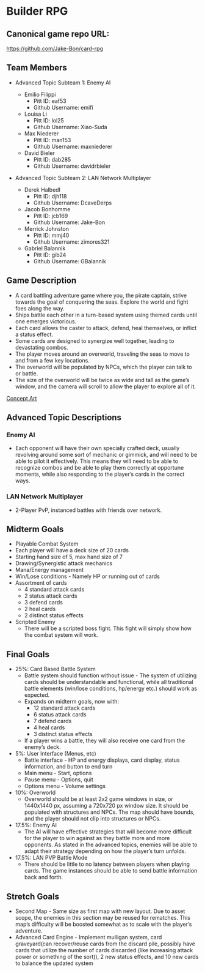 # Builder RPG

## Canonical game repo URL:

https://github.com/Jake-Bon/card-rpg

## Team Members
* Advanced Topic Subteam 1: Enemy AI

    * Emilio Filippi
        * Pitt ID: eaf53
        * Github Username: emifi
    * Louisa Li
        * Pitt ID: lol25
        * Github Username: Xiao-Suda
    * Max Niederer
        * Pitt ID: man153
        * Github Username: maxniederer
    * David Bieler
        * Pitt ID: dab285    
        * Github Username: davidrbieler

* Advanced Topic Subteam 2: LAN Network Multiplayer

    * Derek Halbedl
        * Pitt ID: djh118
        * Github Username: DcaveDerps
    * Jacob Bonhomme
        * Pitt ID: jcb169
        * Github Username: Jake-Bon
    * Merrick Johnston
        * Pitt ID: mmj40
        * Github Username: zimores321
    * Gabriel Balannik
        * Pitt ID: gib24
        * Github Username: GBalannik

## Game Description

* A card battling adventure game where you, the pirate captain, strive towards the goal of conquering the seas. Explore the world and fight foes along the way.
* Ships battle each other in a turn-based system using themed cards until one emerges victorious.
* Each card allows the caster to attack, defend, heal themselves, or inflict a status effect.
* Some cards are designed to synergize well together, leading to devastating combos.
* The player moves around an overworld, traveling the seas to move to and from a few key locations.
* The overworld will be populated by NPCs, which the player can talk to or battle.
* The size of the overworld will be twice as wide and tall as the game’s window, and the camera will scroll to allow the player to explore all of it.

[Concept Art](https://imgur.com/a/WP2DnC6)

## Advanced Topic Descriptions

### Enemy AI

* Each opponent will have their own specially crafted deck, usually revolving around some sort of mechanic or gimmick, and will need to be able to pilot it effectively. This means they will need to be able to recognize combos and be able to play them correctly at opportune moments, while also responding to the player’s cards in the correct ways.
    
###  LAN Network Multiplayer

* 2-Player PvP, instanced battles with friends over network.

## Midterm Goals

* Playable Combat System
* Each player will have a deck size of 20 cards
* Starting hand size of 5, max hand size of 7
* Drawing/Synergistic attack mechanics
* Mana/Energy management
* Win/Lose conditions - Namely HP or running out of cards
* Assortment of cards
    * 4 standard attack cards
    * 2 status attack cards
    * 3 defend cards
    * 2 heal cards
    * 2 distinct status effects
* Scripted Enemy
    * There will be a scripted boss fight. This fight will simply show how the combat system will work.

## Final Goals

* 25%: Card Based Battle System
    * Battle system should function without issue - The system of utilizing cards should be understandable and functional, while all traditional battle elements (win/lose conditions, hp/energy etc.) should work as expected.
    * Expands on midterm goals, now with:
      * 12 standard attack cards
      * 6 status attack cards
      * 7 defend cards
      * 4 heal cards
      * 3 distinct status effects
    * If a player wins a battle, they will also receive one card from the enemy’s deck.
* 5%: User Interface (Menus, etc)
    * Battle interface - HP and energy displays, card display, status information, and button to end turn
    * Main menu - Start, options
    * Pause menu - Options, quit
    * Options menu - Volume settings
* 10%: Overworld
    * Overworld should be at least 2x2 game windows in size, or 1440x1440 px, assuming a 720x720 px window size. It should be populated with structures and NPCs. The map should have bounds, and the player should not clip into structures or NPCs.
* 17.5%: Enemy AI
    * The AI will have effective strategies that will become more difficult for the player to win against as they battle more and more opponents. As stated in the advanced topics, enemies will be able to adapt their strategy depending on how the player’s turn unfolds.
* 17.5%: LAN PVP Battle Mode
    * There should be little to no latency between players when playing cards. The game instances should be able to send battle information back and forth. 

## Stretch Goals

* Second Map - Same size as first map with new layout. Due to asset scope, the enemies in this section may be reused for rematches. This map’s difficulty will be boosted somewhat as to scale with the player’s adventure.  
* Advanced Card Engine - Implement mulligan system, card graveyard(can recover/reuse cards from the discard pile, possibly have cards that utilize the number of cards discarded (like increasing attack power or something of the sort)), 2 new status effects, and 10 new cards to balance the updated system 
